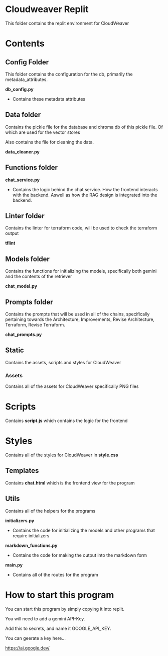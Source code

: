 # Cloudweaver Replit

This folder contains the replit environment for CloudWeaver

# Contents

## Config Folder

This folder contains the configuration for the db, primarily the metadata_attributes.

**db_config.py**

- Contains these metadata attributes

## Data folder

Contains the pickle file for the database and chroma db of this pickle file. Of which are used for the vector stores

Also contains the file for cleaning the data.

**data_cleaner.py**

## Functions folder

**chat_service.py**

- Contains the logic behind the chat service. How the frontend interacts with the backend. Aswell as how the RAG design is integrated into the backend.

## Linter folder

Contains the linter for terraform code, will be used to check the terraform output

**tflint**

## Models folder

Contains the functions for initializing the models, specifically both gemini and the contents of the retriever

**chat_model.py**

## Prompts folder

Contains the prompts that will be used in all of the chains, specifically pertaining towards the Architecture, Improvements, Revise Architecture, Terraform, Revise Terraform.

**chat_prompts.py**

## Static

Contains the assets, scripts and styles for CloudWeaver

### Assets

Contains all of the assets for CloudWeaver specifically PNG files

# Scripts

Contains **script.js** which contains the logic for the frontend

# Styles

Contains all of the styles for CloudWeaver in **style.css**

## Templates

Contains **chat.html** which is the frontend view for the program

## Utils

Contains all of the helpers for the programs

**initializers.py**

- Contains the code for initializing the models and other programs that require initializers

**markdown_functions.py**

- Contains the code for making the output into the markdown form

**main.py**

- Contains all of the routes for the program

# How to start this program

You can start this program by simply copying it into replit.

You will need to add a gemini API-Key.

Add this to secrets, and name it GOOGLE_API_KEY.

You can geerate a key here...

https://ai.google.dev/
